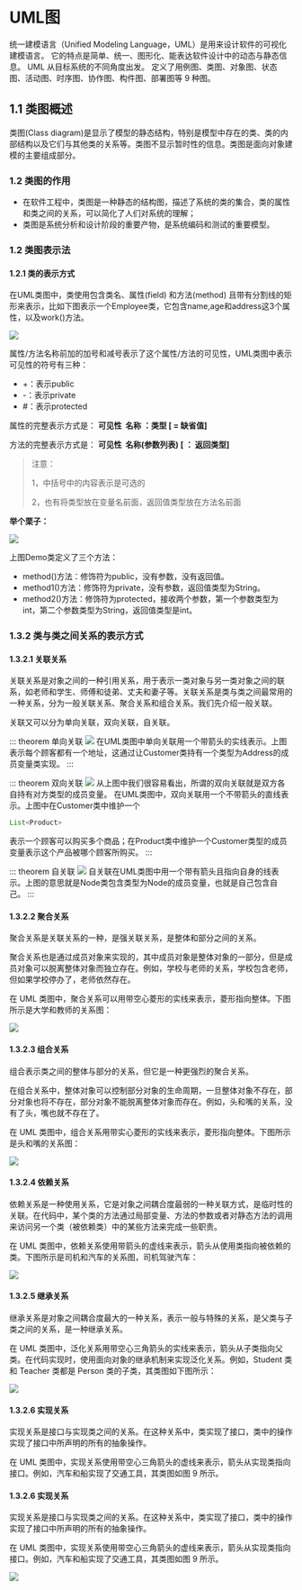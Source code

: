 # UML图

统一建模语言（Unified Modeling Language，UML）是用来设计软件的可视化建模语言。
它的特点是简单、统一、图形化、能表达软件设计中的动态与静态信息。
UML 从目标系统的不同角度出发。
定义了用例图、类图、对象图、状态图、活动图、时序图、协作图、构件图、部署图等 9 种图。


## 1.1 类图概述

类图(Class diagram)是显示了模型的静态结构，特别是模型中存在的类、类的内部结构以及它们与其他类的关系等。类图不显示暂时性的信息。类图是面向对象建模的主要组成部分。

### 1.2 类图的作用

- 在软件工程中，类图是一种静态的结构图，描述了系统的类的集合，类的属性和类之间的关系，可以简化了人们对系统的理解；
- 类图是系统分析和设计阶段的重要产物，是系统编码和测试的重要模型。

### 1.2 类图表示法

#### 1.2.1 类的表示方式

在UML类图中，类使用包含类名、属性(field) 和方法(method) 且带有分割线的矩形来表示，比如下图表示一个Employee类，它包含name,age和address这3个属性，以及work()方法。

![](https://raw.gitmirror.com/KwFruit/basic-picture-service/note-v1.0.0/img/202309121023527.jpeg)

属性/方法名称前加的加号和减号表示了这个属性/方法的可见性，UML类图中表示可见性的符号有三种：

-  +：表示public 
-  -：表示private 
-  #：表示protected 

属性的完整表示方式是： **可见性  名称 ：类型 [ = 缺省值]**

方法的完整表示方式是： **可见性  名称(参数列表) [ ： 返回类型]**

> 注意：
>  
> 	1，中括号中的内容表示是可选的
>  	
> 	2，也有将类型放在变量名前面，返回值类型放在方法名前面


**举个栗子：**

![](https://raw.gitmirror.com/KwFruit/basic-picture-service/note-v1.0.0/img/202309121023675.png)

上图Demo类定义了三个方法：

- method()方法：修饰符为public，没有参数，没有返回值。
- method1()方法：修饰符为private，没有参数，返回值类型为String。
- method2()方法：修饰符为protected，接收两个参数，第一个参数类型为int，第二个参数类型为String，返回值类型是int。

### 1.3.2 类与类之间关系的表示方式

#### 1.3.2.1 关联关系

关联关系是对象之间的一种引用关系，用于表示一类对象与另一类对象之间的联系，如老师和学生、师傅和徒弟、丈夫和妻子等。关联关系是类与类之间最常用的一种关系，分为一般关联关系、聚合关系和组合关系。我们先介绍一般关联。

关联又可以分为单向关联，双向关联，自关联。

::: theorem 单向关联
![](https://raw.gitmirror.com/KwFruit/basic-picture-service/note-v1.0.0/img/202309121023242.png)
在UML类图中单向关联用一个带箭头的实线表示。上图表示每个顾客都有一个地址，这通过让Customer类持有一个类型为Address的成员变量类实现。
:::

::: theorem 双向关联
![](https://raw.gitmirror.com/KwFruit/basic-picture-service/note-v1.0.0/img/202309121024137.png)
从上图中我们很容易看出，所谓的双向关联就是双方各自持有对方类型的成员变量。
在UML类图中，双向关联用一个不带箭头的直线表示。上图中在Customer类中维护一个
```java
List<Product>
```
表示一个顾客可以购买多个商品；在Product类中维护一个Customer类型的成员变量表示这个产品被哪个顾客所购买。
:::

::: theorem 自关联
![](https://raw.gitmirror.com/KwFruit/basic-picture-service/note-v1.0.0/img/202309121024368.png)
自关联在UML类图中用一个带有箭头且指向自身的线表示。上图的意思就是Node类包含类型为Node的成员变量，也就是自己包含自己。
:::


#### 1.3.2.2 聚合关系

聚合关系是关联关系的一种，是强关联关系，是整体和部分之间的关系。

聚合关系也是通过成员对象来实现的，其中成员对象是整体对象的一部分，但是成员对象可以脱离整体对象而独立存在。例如，学校与老师的关系，学校包含老师，但如果学校停办了，老师依然存在。

在 UML 类图中，聚合关系可以用带空心菱形的实线来表示，菱形指向整体。下图所示是大学和教师的关系图：

![](https://raw.gitmirror.com/KwFruit/basic-picture-service/note-v1.0.0/img/202309121026410.png)

#### 1.3.2.3 组合关系

组合表示类之间的整体与部分的关系，但它是一种更强烈的聚合关系。

在组合关系中，整体对象可以控制部分对象的生命周期，一旦整体对象不存在，部分对象也将不存在，部分对象不能脱离整体对象而存在。例如，头和嘴的关系，没有了头，嘴也就不存在了。

在 UML 类图中，组合关系用带实心菱形的实线来表示，菱形指向整体。下图所示是头和嘴的关系图：

![](https://raw.gitmirror.com/KwFruit/basic-picture-service/note-v1.0.0/img/202309121027197.png)

#### 1.3.2.4 依赖关系

依赖关系是一种使用关系，它是对象之间耦合度最弱的一种关联方式，是临时性的关联。在代码中，某个类的方法通过局部变量、方法的参数或者对静态方法的调用来访问另一个类（被依赖类）中的某些方法来完成一些职责。

在 UML 类图中，依赖关系使用带箭头的虚线来表示，箭头从使用类指向被依赖的类。下图所示是司机和汽车的关系图，司机驾驶汽车：

![](https://raw.gitmirror.com/KwFruit/basic-picture-service/note-v1.0.0/img/202309121030950.png)

#### 1.3.2.5 继承关系

继承关系是对象之间耦合度最大的一种关系，表示一般与特殊的关系，是父类与子类之间的关系，是一种继承关系。

在 UML 类图中，泛化关系用带空心三角箭头的实线来表示，箭头从子类指向父类。在代码实现时，使用面向对象的继承机制来实现泛化关系。例如，Student 类和 Teacher 类都是 Person 类的子类，其类图如下图所示：

![](https://raw.gitmirror.com/KwFruit/basic-picture-service/note-v1.0.0/img/202309121030047.png)

#### 1.3.2.6 实现关系

实现关系是接口与实现类之间的关系。在这种关系中，类实现了接口，类中的操作实现了接口中所声明的所有的抽象操作。

在 UML 类图中，实现关系使用带空心三角箭头的虚线来表示，箭头从实现类指向接口。例如，汽车和船实现了交通工具，其类图如图 9 所示。

#### 1.3.2.6 实现关系

实现关系是接口与实现类之间的关系。在这种关系中，类实现了接口，类中的操作实现了接口中所声明的所有的抽象操作。

在 UML 类图中，实现关系使用带空心三角箭头的虚线来表示，箭头从实现类指向接口。例如，汽车和船实现了交通工具，其类图如图 9 所示。

![](https://raw.gitmirror.com/KwFruit/basic-picture-service/note-v1.0.0/img/202309121049216.png)

